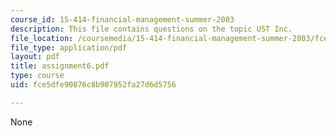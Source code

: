 ```yaml
---
course_id: 15-414-financial-management-summer-2003
description: This file contains questions on the topic UST Inc.
file_location: /coursemedia/15-414-financial-management-summer-2003/fce5dfe90876c8b907952fa27d6d5756_assignment6.pdf
file_type: application/pdf
layout: pdf
title: assignment6.pdf
type: course
uid: fce5dfe90876c8b907952fa27d6d5756

---
```

None